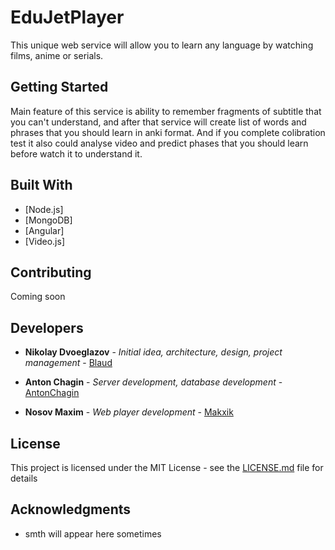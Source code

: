 # EduJetPlayer
This unique web service will allow you to learn any language by watching films, anime or serials.

## Getting Started

Main feature of this service is ability to remember fragments of subtitle that you can't understand, and after that service will create list of words and phrases that you should learn in anki format. And if you complete colibration test it also could analyse video and predict phases that you should learn before watch it to understand it.


## Built With

* [Node.js]
* [MongoDB]
* [Angular]
* [Video.js]

## Contributing


Coming soon


## Developers

* **Nikolay Dvoeglazov** - *Initial idea, architecture, design, project management* - [Blaud](https://github.com/Blaud)

* **Anton Chagin** - *Server development, database development* - [AntonChagin](https://github.com/AntonChagin)

* **Nosov Maxim** - *Web player development* - [Makxik](https://github.com/Makxik)

## License

This project is licensed under the MIT License - see the [LICENSE.md](LICENSE.md) file for details

## Acknowledgments

* smth will appear here sometimes
